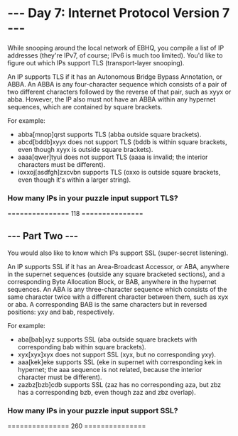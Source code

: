 # --- Day 7: Internet Protocol Version 7 ---
While snooping around the local network of EBHQ, you compile a list of IP addresses (they're IPv7, of course; IPv6 is much too limited). You'd like to figure out which IPs support TLS (transport-layer snooping).

An IP supports TLS if it has an Autonomous Bridge Bypass Annotation, or ABBA. An ABBA is any four-character sequence which consists of a pair of two different characters followed by the reverse of that pair, such as xyyx or abba. However, the IP also must not have an ABBA within any hypernet sequences, which are contained by square brackets.

For example:

- abba[mnop]qrst supports TLS (abba outside square brackets).
- abcd[bddb]xyyx does not support TLS (bddb is within square brackets, even though xyyx is outside square brackets).
- aaaa[qwer]tyui does not support TLS (aaaa is invalid; the interior characters must be different).
- ioxxoj[asdfgh]zxcvbn supports TLS (oxxo is outside square brackets, even though it's within a larger string).

### How many IPs in your puzzle input support TLS?
=============== 118 ===============

## --- Part Two ---
You would also like to know which IPs support SSL (super-secret listening).

An IP supports SSL if it has an Area-Broadcast Accessor, or ABA, anywhere in the supernet sequences (outside any square bracketed sections), and a corresponding Byte Allocation Block, or BAB, anywhere in the hypernet sequences. An ABA is any three-character sequence which consists of the same character twice with a different character between them, such as xyx or aba. A corresponding BAB is the same characters but in reversed positions: yxy and bab, respectively.

For example:

- aba[bab]xyz supports SSL (aba outside square brackets with corresponding bab within square brackets).
- xyx[xyx]xyx does not support SSL (xyx, but no corresponding yxy).
- aaa[kek]eke supports SSL (eke in supernet with corresponding kek in hypernet; the aaa sequence is not related, because the interior character must be different).
- zazbz[bzb]cdb supports SSL (zaz has no corresponding aza, but zbz has a corresponding bzb, even though zaz and zbz overlap).

### How many IPs in your puzzle input support SSL?
=============== 260 ===============